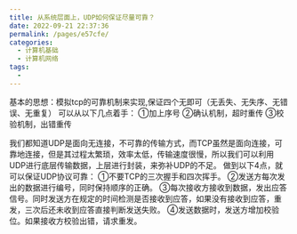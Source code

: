 ```yaml
---
title: 从系统层面上，UDP如何保证尽量可靠？
date: 2022-09-21 22:37:36
permalink: /pages/e57cfe/
categories:
  - 计算机基础
  - 计算机网络
tags:
  - 
---
```

基本的思想：模拟tcp的可靠机制来实现,保证四个无即可（无丢失、无失序、无错误、无重复）
    可以从以下几点着手：
    ①加上序号
    ②确认机制，超时重传
    ③校验机制，出错重传
    
我们都知道UDP是面向无连接，不可靠的传输方式，而TCP虽然是面向连接，可靠地连接，但是其过程太繁琐，效率太低，传输速度很慢，所以我们可以利用UDP进行底层传输数据，上层进行封装，来弥补UDP的不足。
做到以下4点，就可以保证UDP协议可靠：
①不要TCP的三次握手和四次挥手。
②发送方每次发出的数据进行编号，同时保持顺序的正确。
③每次接收方接收到数据，发出应答信号。同时发送方在规定的时间检测是否接收到应答，如果没有接收到应答，重发，三次后还未收到应答直接判断发送失败。
④发送数据时，发送方增加校验位。如果接收方校验出错，请求重发。